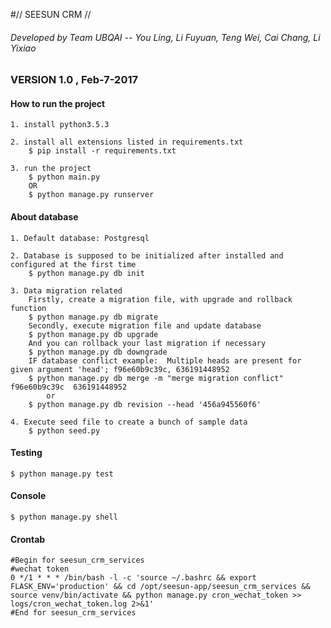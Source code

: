 #// SEESUN CRM //

###### Developed by Team UBQAI -- You Ling, Li Fuyuan, Teng Wei, Cai Chang, Li Yixiao

### VERSION 1.0 , Feb-7-2017 


#### How to run the project

	1. install python3.5.3

	2. install all extensions listed in requirements.txt
		$ pip install -r requirements.txt

	3. run the project
		$ python main.py
		OR
		$ python manage.py runserver

#### About database

	1. Default database: Postgresql

	2. Database is supposed to be initialized after installed and configured at the first time
		$ python manage.py db init

	3. Data migration related
		Firstly, create a migration file, with upgrade and rollback function
		$ python manage.py db migrate
		Secondly, execute migration file and update database
		$ python manage.py db upgrade
		And you can rollback your last migration if necessary
		$ python manage.py db downgrade
		IF database conflict example:  Multiple heads are present for given argument 'head'; f96e60b9c39c, 636191448952
		$ python manage.py db merge -m "merge migration conflict" f96e60b9c39c  636191448952
		    or
		$ python manage.py db revision --head '456a945560f6'

	4. Execute seed file to create a bunch of sample data
		$ python seed.py

#### Testing

	$ python manage.py test

#### Console

	$ python manage.py shell

#### Crontab
    #Begin for seesun_crm_services
    #wechat token
    0 */1 * * * /bin/bash -l -c 'source ~/.bashrc && export FLASK_ENV='production' && cd /opt/seesun-app/seesun_crm_services && source venv/bin/activate && python manage.py cron_wechat_token >> logs/cron_wechat_token.log 2>&1'
    #End for seesun_crm_services
